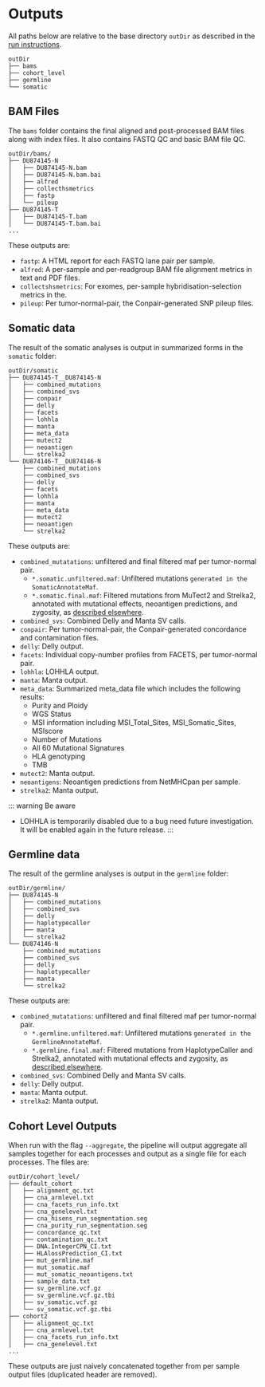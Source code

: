 # Outputs

All paths below are relative to the base directory `outDir` as described in the [run instructions](running-the-pipeline.md).
```shell
outDir
├── bams
├── cohort_level
├── germline
└── somatic
```

## BAM Files 

The `bams` folder contains the final aligned and post-processed BAM files along with index files.
It also contains FASTQ QC and basic BAM file QC.
```shell
outDir/bams/
├── DU874145-N
│   ├── DU874145-N.bam
│   ├── DU874145-N.bam.bai
│   ├── alfred
│   ├── collecthsmetrics
│   ├── fastp
│   └── pileup
├── DU874145-T
│   ├── DU874145-T.bam
│   └── DU874145-T.bam.bai
...
```

These outputs are:
- `fastp`: A HTML report for each FASTQ lane pair per sample.
- `alfred`: A per-sample and per-readgroup BAM file alignment metrics in text and PDF files.
- `collectshsmetrics`: For exomes, per-sample hybridisation-selection metrics in the.
- `pileup`: Per tumor-normal-pair, the Conpair-generated SNP pileup files.

## Somatic data

The result of the somatic analyses is output in summarized forms in the `somatic` folder: 

```shell
outDir/somatic
├── DU874145-T__DU874145-N
│   ├── combined_mutations
│   ├── combined_svs
│   ├── conpair
│   ├── delly
│   ├── facets
│   ├── lohhla
│   ├── manta
│   ├── meta_data
│   ├── mutect2
│   ├── neoantigen
│   └── strelka2
└── DU874146-T__DU874146-N
    ├── combined_mutations
    ├── combined_svs
    ├── delly
    ├── facets
    ├── lohhla
    ├── manta
    ├── meta_data
    ├── mutect2
    ├── neoantigen
    └── strelka2
```

These outputs are:
- `combined_mutatations`: unfiltered and final filtered maf per tumor-normal pair.
  - `*.somatic.unfiltered.maf`: Unfiltered mutations `generated in the SomaticAnnotateMaf`.
  - `*.somatic.final.maf`: Filtered mutations from MuTect2 and Strelka2, annotated with mutational effects, neoantigen predictions, and zygosity, as [described elsewhere](variant-annotation-and-filtering.md#somatic-snvs-and-indels).
- `combined_svs`: Combined Delly and Manta SV calls.
- `conpair`: Per tumor-normal-pair, the Conpair-generated concordance and contamination files.
- `delly`: Delly output.
- `facets`: Individual copy-number profiles from FACETS, per tumor-normal pair.
- `lohhla`: LOHHLA output.
- `manta`: Manta output.
- `meta_data`: Summarized meta_data file which includes the following results:
  - Purity and Ploidy
  - WGS Status
  - MSI information including MSI_Total_Sites, MSI_Somatic_Sites, MSIscore
  - Number of Mutations
  - All 60 Mutational Signatures
  - HLA genotyping
  - TMB
- `mutect2`: Manta output.
- `neoantigens`: Neoantigen predictions from NetMHCpan per sample.
- `strelka2`: Manta output.

::: warning Be aware
* LOHHLA is temporarily disabled due to a bug need future investigation. It will be enabled again in the future release.
:::

## Germline data

The result of the germline analyses is output in the `germline` folder:

```shell
outDir/germline/
├── DU874145-N
│   ├── combined_mutations
│   ├── combined_svs
│   ├── delly
│   ├── haplotypecaller
│   ├── manta
│   └── strelka2
└── DU874146-N
    ├── combined_mutations
    ├── combined_svs
    ├── delly
    ├── haplotypecaller
    ├── manta
    └── strelka2
```

These outputs are:
- `combined_mutatations`: unfiltered and final filtered maf per tumor-normal pair.
  - `*.germline.unfiltered.maf`: Unfiltered mutations `generated in the GermlineAnnotateMaf`.
  - `*.germline.final.maf`: Filtered mutations from HaplotypeCaller and Strelka2, annotated with mutational effects and zygosity, as [described elsewhere](variant-annotation-and-filtering.md#germline-snvs-and-indels).
- `combined_svs`: Combined Delly and Manta SV calls.
- `delly`: Delly output.
- `manta`: Manta output.
- `strelka2`: Manta output.

## Cohort Level Outputs

When run with the flag `--aggregate`, the pipeline will output aggregate all samples together for each processes and output as a single file for each processes. The files are:

```shell
outDir/cohort_level/
├── default_cohort
│   ├── alignment_qc.txt
│   ├── cna_armlevel.txt
│   ├── cna_facets_run_info.txt
│   ├── cna_genelevel.txt
│   ├── cna_hisens_run_segmentation.seg
│   ├── cna_purity_run_segmentation.seg
│   ├── concordance_qc.txt
│   ├── contamination_qc.txt
│   ├── DNA.IntegerCPN_CI.txt
│   ├── HLAlossPrediction_CI.txt
│   ├── mut_germline.maf
│   ├── mut_somatic.maf
│   ├── mut_somatic_neoantigens.txt
│   ├── sample_data.txt
│   ├── sv_germline.vcf.gz
│   ├── sv_germline.vcf.gz.tbi
│   ├── sv_somatic.vcf.gz
│   └── sv_somatic.vcf.gz.tbi
├── cohort2
│   ├── alignment_qc.txt
│   ├── cna_armlevel.txt
│   ├── cna_facets_run_info.txt
│   ├── cna_genelevel.txt
...
```

These outputs are just naively concatenated together from per sample output files (duplicated header are removed).
